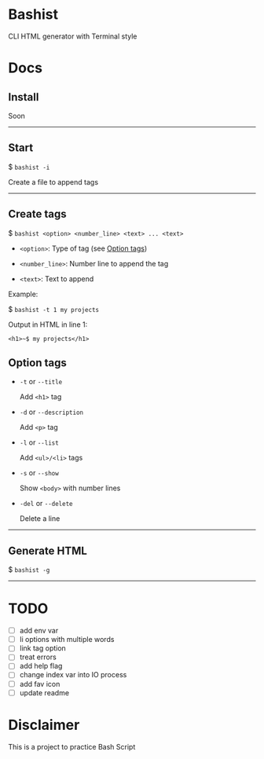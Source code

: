 # Bashist

CLI HTML generator with Terminal style

# Docs

## Install

Soon

---

## Start

$ `bashist -i`

Create a file to append tags

---

## Create tags

$ `bashist <option> <number_line> <text> ... <text>`

- `<option>`: Type of tag (see [Option tags](https://gitlab.com/claromes/bashist#option-tags))

- `<number_line>`: Number line to append the tag

- `<text>`: Text to append

Example:

$ `bashist -t 1 my projects`

Output in HTML in line 1:

`<h1>~$ my projects</h1>`

## Option tags

- `-t` or `--title`

  Add `<h1>` tag

- `-d` or `--description`

  Add `<p>` tag

- `-l` or `--list`

  Add `<ul>/<li>` tags

- `-s` or `--show`

  Show `<body>` with number lines

- `-del` or `--delete`

  Delete a line

---

## Generate HTML

$ `bashist -g`

---

# TODO

* [ ] add env var
* [ ] li options with multiple words
* [ ] link tag option
* [ ] treat errors
* [ ] add help flag
* [ ] change index var into IO process
* [ ] add fav icon
* [ ] update readme

# Disclaimer

This is a project to practice Bash Script